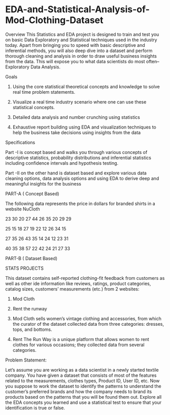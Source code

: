 # EDA-and-Statistical-Analysis-of-Mod-Clothing-Dataset

Overview 
This Statistics and EDA project is designed to train and test you on basic Data Exploratory and Statistical techniques used in the industry today. Apart from bringing you to speed with basic descriptive and inferential methods, you will also deep dive into a dataset and perform thorough cleaning and analysis in order to draw useful business insights from the data. This will expose you to what data scientists do most often–Exploratory Data Analysis. 


Goals

1. Using the core statistical theoretical concepts and knowledge to solve real time problem statements. 

2. Visualize a real time industry scenario where one can use these statistical concepts. 

3. Detailed data analysis and number crunching using statistics 

4. Exhaustive report building using EDA and visualization techniques to help the business take decisions using insights from the data 

Specifications 

Part -I is concept based and walks you through various concepts of descriptive statistics, probability distributions and inferential statistics including confidence intervals and hypothesis testing. 

Part -II on the other hand is dataset based and explore various data cleaning options, data analysis options and using EDA to derive deep and meaningful insights for the business 

PART-A ( Concept Based)

The following data represents the price in dollars for branded shirts in a website NuCloth 

23 30 20 27 44 26 35 20 29 29
 
25 15 18 27 19 22 12 26 34 15 

27 35 26 43 35 14 24 12 23 31 

40 35 38 57 22 42 24 21 27 33




PART-B ( Dataset Based)

STATS PROJECTS 

This dataset contains self-reported clothing-fit feedback from customers as well as other ide information like reviews, ratings, product categories, catalog sizes, customers’ measurements (etc.) from 2 websites: 
1. Mod Cloth
   
2. Rent the runway
    
  1. Mod Cloth sells women’s vintage clothing and accessories, from which the curator of the dataset collected data from three categories: dresses, tops, and bottoms.
    
  2. Rent The Run Way is a unique platform that allows women to rent clothes for various occasions; they collected data from several categories. 

Problem Statement: 

Let’s assume you are working as a data scientist in a newly started textile company. You have given a dataset that consists of most of the features related to the measurements, clothes types, Product ID, User ID, etc. Now you suppose to work the dataset to identify the patterns to understand the customer’s preferred brands and how the company needs to brand its products based on the patterns that you will be found them out. Explore all the EDA concepts you learned and use a statistical test to ensure that your identification is true or false.
